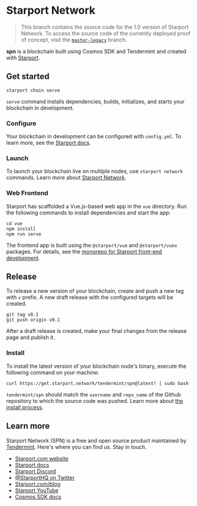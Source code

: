 # Starport Network

> This branch contains the source code for the 1.0 version of Starport Network. To access the source code of the currently deployed proof of concept, visit the [`master-legacy`](https://github.com/tendermint/spn/tree/master-legacy) branch.

**spn** is a blockchain built using Cosmos SDK and Tendermint and created with [Starport](https://github.com/tendermint/starport).

## Get started

```
starport chain serve
```

`serve` command installs dependencies, builds, initializes, and starts your blockchain in development.

### Configure

Your blockchain in development can be configured with `config.yml`. To learn more, see the [Starport docs](https://docs.starport.network).

### Launch

To launch your blockchain live on multiple nodes, use `starport network` commands. Learn more about [Starport Network](https://github.com/tendermint/spn).

### Web Frontend

Starport has scaffolded a Vue.js-based web app in the `vue` directory. Run the following commands to install dependencies and start the app:

```
cd vue
npm install
npm run serve
```

The frontend app is built using the `@starport/vue` and `@starport/vuex` packages. For details, see the [monorepo for Starport front-end development](https://github.com/tendermint/vue).

## Release
To release a new version of your blockchain, create and push a new tag with `v` prefix. A new draft release with the configured targets will be created.

```
git tag v0.1
git push origin v0.1
```

After a draft release is created, make your final changes from the release page and publish it.

### Install
To install the latest version of your blockchain node's binary, execute the following command on your machine:

```
curl https://get.starport.network/tendermint/spn@latest! | sudo bash
```
`tendermint/spn` should match the `username` and `repo_name` of the Github repository to which the source code was pushed. Learn more about [the install process](https://github.com/allinbits/starport-installer).

## Learn more

Starport Network (SPN) is a free and open source product maintained by [Tendermint](https://tendermint.com). Here's where you can find us. Stay in touch.

- [Starport.com website](https://starport.com)
- [Starport docs](https://docs.starport.com/)
- [Starport Discord](https://discord.com/starport)
- [@StarportHQ on Twitter](https://twitter.com/StarportHQ)
- [Starport.com/blog](https://starport.com/blog/)
- [Starport YouTube](https://www.youtube.com/channel/UCXMndYLK7OuvjvElSeSWJ1Q)
- [Cosmos SDK docs](https://docs.cosmos.network)

